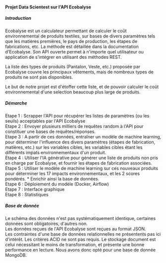 #### Projet Data Scientest sur l'API Ecobalyse
##### Introduction
Ecobalyse est un calculateur permettant de calculer le coût environnemental de produits textiles, 
sur bases de divers paramètres tels que les matières premières, le pays de production, les étapes de fabrications, etc.
La méthode est détaillée dans la documentation d'Ecobalyse. 
Son API ouverte permet à n'importe quel utilisateur ou application de s'intégrer en utilisant des méthodes REST.  

La liste des types de produits (Pantalon, Veste, etc.) proposée par Ecobalyse couvre les principaux vêtements, mais de nombreux types de produits ne sont pas disponibles.

Le but de notre projet est d'étoffer cette liste, et de pouvoir calculer le coût environnemental d'une 
selection beaucoup plus large de produits.

##### Démarche

Etape 1 : Scrapper l'API pour récupérer les listes de paramètres (ou les seuils) acceptables par l'API Ecobalyse  
Etape 2 : Envoyer plusieurs milliers de requêtes random à l'API pour constituer une bases de requêtes/réponses.  
Etape 3 : A partir de ces données, entraîner un modèle de machine learning, pour déterminer l'influence des divers paramètres (étapes de fabrication, matières, etc.) 
sur les variables cibles, les variables cibles étant les différents impats environnementaux d'un produit.  
Etape 4 : Utiliser l'IA générative pour générer une liste de produits non pris en charge par Ecobalyse, et fournir les étapes de fabrication associées.  
Etape 5 : Utiliser le modèle de machine learning sur ces nouveaux produits pour déterminer les 17 impacts environnementaux, et les 2 scores pondérés. *
Enrichir ainsi la base de données.  
Etape 6 : Déploiement du modèle (Docker, Airflow)   
Etape 7 : Interface graphique  
Etape 8 : Statistiques  

##### Base de donnée

Le schéma des données n'est pas systématiquement identique, certaines données sont obligatoires, d'autres non.  
Les données reçues de l'API Ecobalyse sont reçues au format JSON.  
Les contraintes d'une base de données relationnelles ne présentents pas ici d'intérêt. Les critères ACID ne sont pas requis.
Le stockage document est celui nécessitant le moins de transformation, et présente une bonne performance en lecture.
Nous avons donc opté pour une base de donnée MongoDB.


